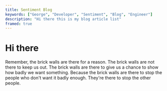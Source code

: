 ```yaml
---
title: Sentiment Blog
keywords: ["George", "Developer", "Sentiment", "Blog", "Engineer"]
description: "Hi there this is my blog article list"
framed: true
---
```


# Hi there

Remember, the brick walls are there for a reason. The brick walls are not there to keep us out. The brick walls are there to give us a chance to show how badly we want something. Because the brick walls are there to stop the people who don't want it badly enough. They're there to stop the other people.
